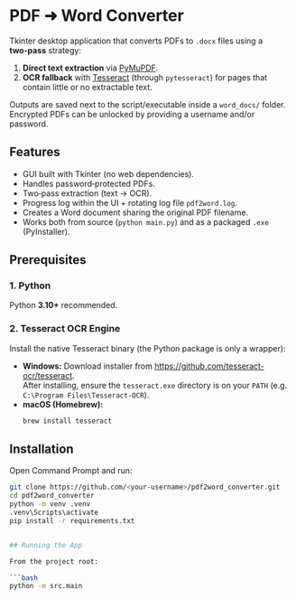 ﻿# PDF ➜ Word Converter

Tkinter desktop application that converts PDFs to `.docx` files using a **two‑pass** strategy:

1. **Direct text extraction** via [PyMuPDF](https://pymupdf.readthedocs.io/).
2. **OCR fallback** with [Tesseract](https://github.com/tesseract-ocr/tesseract) (through `pytesseract`) for pages that contain little or no extractable text.

Outputs are saved next to the script/executable inside a `word_docs/` folder.  
Encrypted PDFs can be unlocked by providing a username and/or password.

## Features

- GUI built with Tkinter (no web dependencies).
- Handles password‑protected PDFs.
- Two‑pass extraction (text → OCR).
- Progress log within the UI + rotating log file `pdf2word.log`.
- Creates a Word document sharing the original PDF filename.
- Works both from source (`python main.py`) and as a packaged `.exe` (PyInstaller).

## Prerequisites

### 1. Python
Python **3.10+** recommended.

### 2. Tesseract OCR Engine
Install the native Tesseract binary (the Python package is only a wrapper):

- **Windows:** Download installer from <https://github.com/tesseract-ocr/tesseract>.  
  After installing, ensure the `tesseract.exe` directory is on your `PATH` (e.g. `C:\Program Files\Tesseract-OCR`).
- **macOS (Homebrew):**
  ```bash
  brew install tesseract

  
## Installation

Open Command Prompt and run:

```bash
git clone https://github.com/<your-username>/pdf2word_converter.git
cd pdf2word_converter
python -m venv .venv
.venv\Scripts\activate
pip install -r requirements.txt


## Running the App

From the project root:

```bash
python -m src.main

